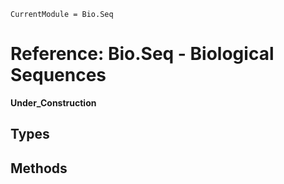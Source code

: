 ```@meta
CurrentModule = Bio.Seq
```

# Reference: Bio.Seq - Biological Sequences

**Under_Construction**

## Types



## Methods
